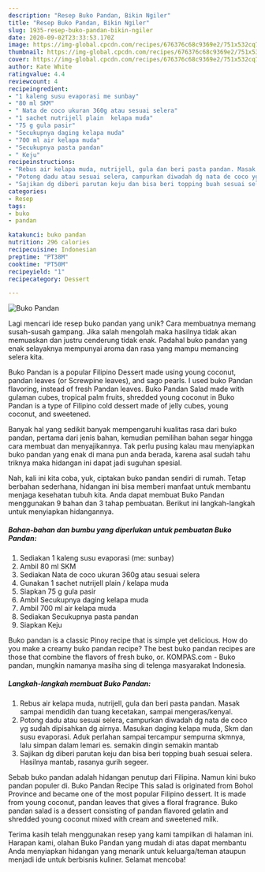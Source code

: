 ```yaml
---
description: "Resep Buko Pandan, Bikin Ngiler"
title: "Resep Buko Pandan, Bikin Ngiler"
slug: 1935-resep-buko-pandan-bikin-ngiler
date: 2020-09-02T23:33:53.170Z
image: https://img-global.cpcdn.com/recipes/676376c68c9369e2/751x532cq70/buko-pandan-foto-resep-utama.jpg
thumbnail: https://img-global.cpcdn.com/recipes/676376c68c9369e2/751x532cq70/buko-pandan-foto-resep-utama.jpg
cover: https://img-global.cpcdn.com/recipes/676376c68c9369e2/751x532cq70/buko-pandan-foto-resep-utama.jpg
author: Kate White
ratingvalue: 4.4
reviewcount: 4
recipeingredient:
- "1 kaleng susu evaporasi me sunbay"
- "80 ml SKM"
- " Nata de coco ukuran 360g atau sesuai selera"
- "1 sachet nutrijell plain  kelapa muda"
- "75 g gula pasir"
- "Secukupnya daging kelapa muda"
- "700 ml air kelapa muda"
- "Secukupnya pasta pandan"
- " Keju"
recipeinstructions:
- "Rebus air kelapa muda, nutrijell, gula dan beri pasta pandan. Masak sampai mendidih dan tuang kecetakan, sampai mengeras/kenyal."
- "Potong dadu atau sesuai selera, campurkan diwadah dg nata de coco yg sudah dipisahkan dg airnya. Masukan daging kelapa muda, Skm dan susu evaporasi. Aduk perlahan sampai tercampur sempurna skmnya, lalu simpan dalam lemari es. semakin dingin semakin mantab"
- "Sajikan dg diberi parutan keju dan bisa beri topping buah sesuai selera. Hasilnya mantab, rasanya gurih segeer."
categories:
- Resep
tags:
- buko
- pandan

katakunci: buko pandan 
nutrition: 296 calories
recipecuisine: Indonesian
preptime: "PT38M"
cooktime: "PT50M"
recipeyield: "1"
recipecategory: Dessert

---
```



![Buko Pandan](https://img-global.cpcdn.com/recipes/676376c68c9369e2/751x532cq70/buko-pandan-foto-resep-utama.jpg)

Lagi mencari ide resep buko pandan yang unik? Cara membuatnya memang susah-susah gampang. Jika salah mengolah maka hasilnya tidak akan memuaskan dan justru cenderung tidak enak. Padahal buko pandan yang enak selayaknya mempunyai aroma dan rasa yang mampu memancing selera kita.

Buko Pandan is a popular Filipino Dessert made using young coconut, pandan leaves (or Screwpine leaves), and sago pearls. I used buko Pandan flavoring, instead of fresh Pandan leaves. Buko Pandan Salad made with gulaman cubes, tropical palm fruits, shredded young coconut in Buko Pandan is a type of Filipino cold dessert made of jelly cubes, young coconut, and sweetened.

Banyak hal yang sedikit banyak mempengaruhi kualitas rasa dari buko pandan, pertama dari jenis bahan, kemudian pemilihan bahan segar hingga cara membuat dan menyajikannya. Tak perlu pusing kalau mau menyiapkan buko pandan yang enak di mana pun anda berada, karena asal sudah tahu triknya maka hidangan ini dapat jadi suguhan spesial.


Nah, kali ini kita coba, yuk, ciptakan buko pandan sendiri di rumah. Tetap berbahan sederhana, hidangan ini bisa memberi manfaat untuk membantu menjaga kesehatan tubuh kita. Anda dapat membuat Buko Pandan menggunakan 9 bahan dan 3 tahap pembuatan. Berikut ini langkah-langkah untuk menyiapkan hidangannya.

<!--inarticleads1-->

##### Bahan-bahan dan bumbu yang diperlukan untuk pembuatan Buko Pandan:

1. Sediakan 1 kaleng susu evaporasi (me: sunbay)
1. Ambil 80 ml SKM
1. Sediakan  Nata de coco ukuran 360g atau sesuai selera
1. Gunakan 1 sachet nutrijell plain / kelapa muda
1. Siapkan 75 g gula pasir
1. Ambil Secukupnya daging kelapa muda
1. Ambil 700 ml air kelapa muda
1. Sediakan Secukupnya pasta pandan
1. Siapkan  Keju


Buko pandan is a classic Pinoy recipe that is simple yet delicious. How do you make a creamy buko pandan recipe? The best buko pandan recipes are those that combine the flavors of fresh buko, or. KOMPAS.com - Buko pandan, mungkin namanya masiha sing di telenga masyarakat Indonesia. 

<!--inarticleads2-->

##### Langkah-langkah membuat Buko Pandan:

1. Rebus air kelapa muda, nutrijell, gula dan beri pasta pandan. Masak sampai mendidih dan tuang kecetakan, sampai mengeras/kenyal.
1. Potong dadu atau sesuai selera, campurkan diwadah dg nata de coco yg sudah dipisahkan dg airnya. Masukan daging kelapa muda, Skm dan susu evaporasi. Aduk perlahan sampai tercampur sempurna skmnya, lalu simpan dalam lemari es. semakin dingin semakin mantab
1. Sajikan dg diberi parutan keju dan bisa beri topping buah sesuai selera. Hasilnya mantab, rasanya gurih segeer.


Sebab buko pandan adalah hidangan penutup dari Filipina. Namun kini buko pandan populer di. Buko Pandan Recipe This salad is originated from Bohol Province and became one of the most popular Filipino dessert. It is made from young coconut, pandan leaves that gives a floral fragrance. Buko pandan salad is a dessert consisting of pandan flavored gelatin and shredded young coconut mixed with cream and sweetened milk. 

Terima kasih telah menggunakan resep yang kami tampilkan di halaman ini. Harapan kami, olahan Buko Pandan yang mudah di atas dapat membantu Anda menyiapkan hidangan yang menarik untuk keluarga/teman ataupun menjadi ide untuk berbisnis kuliner. Selamat mencoba!

